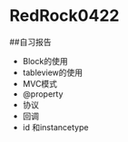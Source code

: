 # RedRock0422
##自习报告

* Block的使用
* tableview的使用
* MVC模式
* @property
* 协议
* 回调
* id 和instancetype
  
